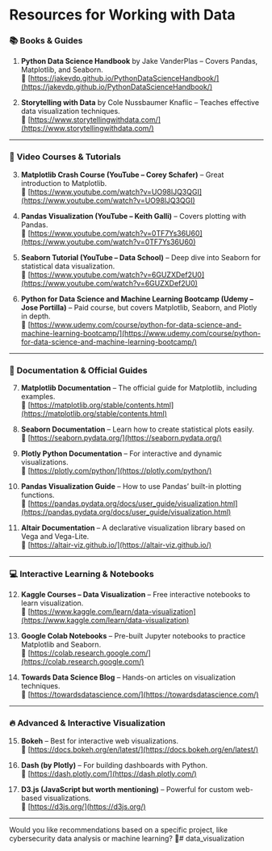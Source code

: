 # Resources for Working with Data

### 📚 **Books & Guides**
1. **Python Data Science Handbook** by Jake VanderPlas – Covers Pandas, Matplotlib, and Seaborn.  
   🔗 [https://jakevdp.github.io/PythonDataScienceHandbook/](https://jakevdp.github.io/PythonDataScienceHandbook/)

2. **Storytelling with Data** by Cole Nussbaumer Knaflic – Teaches effective data visualization techniques.  
   🔗 [https://www.storytellingwithdata.com/](https://www.storytellingwithdata.com/)

---

### 🎥 **Video Courses & Tutorials**
3. **Matplotlib Crash Course (YouTube – Corey Schafer)** – Great introduction to Matplotlib.  
   🔗 [https://www.youtube.com/watch?v=UO98lJQ3QGI](https://www.youtube.com/watch?v=UO98lJQ3QGI)

4. **Pandas Visualization (YouTube – Keith Galli)** – Covers plotting with Pandas.  
   🔗 [https://www.youtube.com/watch?v=0TF7Ys36U60](https://www.youtube.com/watch?v=0TF7Ys36U60)

5. **Seaborn Tutorial (YouTube – Data School)** – Deep dive into Seaborn for statistical data visualization.  
   🔗 [https://www.youtube.com/watch?v=6GUZXDef2U0](https://www.youtube.com/watch?v=6GUZXDef2U0)

6. **Python for Data Science and Machine Learning Bootcamp (Udemy – Jose Portilla)** – Paid course, but covers Matplotlib, Seaborn, and Plotly in depth.  
   🔗 [https://www.udemy.com/course/python-for-data-science-and-machine-learning-bootcamp/](https://www.udemy.com/course/python-for-data-science-and-machine-learning-bootcamp/)

---

### 📜 **Documentation & Official Guides**
7. **Matplotlib Documentation** – The official guide for Matplotlib, including examples.  
   🔗 [https://matplotlib.org/stable/contents.html](https://matplotlib.org/stable/contents.html)

8. **Seaborn Documentation** – Learn how to create statistical plots easily.  
   🔗 [https://seaborn.pydata.org/](https://seaborn.pydata.org/)

9. **Plotly Python Documentation** – For interactive and dynamic visualizations.  
   🔗 [https://plotly.com/python/](https://plotly.com/python/)

10. **Pandas Visualization Guide** – How to use Pandas’ built-in plotting functions.  
   🔗 [https://pandas.pydata.org/docs/user_guide/visualization.html](https://pandas.pydata.org/docs/user_guide/visualization.html)

11. **Altair Documentation** – A declarative visualization library based on Vega and Vega-Lite.  
   🔗 [https://altair-viz.github.io/](https://altair-viz.github.io/)

---

### 💻 **Interactive Learning & Notebooks**
12. **Kaggle Courses – Data Visualization** – Free interactive notebooks to learn visualization.  
   🔗 [https://www.kaggle.com/learn/data-visualization](https://www.kaggle.com/learn/data-visualization)

13. **Google Colab Notebooks** – Pre-built Jupyter notebooks to practice Matplotlib and Seaborn.  
   🔗 [https://colab.research.google.com/](https://colab.research.google.com/)

14. **Towards Data Science Blog** – Hands-on articles on visualization techniques.  
   🔗 [https://towardsdatascience.com/](https://towardsdatascience.com/)

---

### 🔥 **Advanced & Interactive Visualization**
15. **Bokeh** – Best for interactive web visualizations.  
   🔗 [https://docs.bokeh.org/en/latest/](https://docs.bokeh.org/en/latest/)

16. **Dash (by Plotly)** – For building dashboards with Python.  
   🔗 [https://dash.plotly.com/](https://dash.plotly.com/)

17. **D3.js (JavaScript but worth mentioning)** – Powerful for custom web-based visualizations.  
   🔗 [https://d3js.org/](https://d3js.org/)

---

Would you like recommendations based on a specific project, like cybersecurity data analysis or machine learning? 🚀# data_visualization
